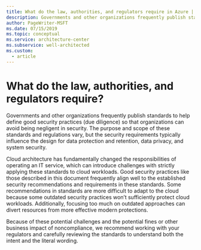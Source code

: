 ```yaml
---
title: What do the law, authorities, and regulators require in Azure | Microsoft Docs
description: Governments and other organizations frequently publish standards to help define good security practices (due diligence) so that organizations can avoid being negligent in security.
author: PageWriter-MSFT
ms.date: 07/15/2019
ms.topic: conceptual
ms.service: architecture-center
ms.subservice: well-architected
ms.custom:
  - article
---
```


# What do the law, authorities, and regulators require?

Governments and other organizations frequently publish standards to help define
good security practices (due diligence) so that organizations can avoid being
negligent in security. The purpose and scope of these standards and regulations
vary, but the security requirements typically influence the design for data
protection and retention, data privacy, and system security.

Cloud architecture has fundamentally changed the responsibilities of operating
an IT service, which can introduce challenges with strictly applying these
standards to cloud workloads. Good security practices like those described in
this document frequently align well to the established security recommendations
and requirements in these standards. Some recommendations in standards are more
difficult to adapt to the cloud because some outdated security practices won’t
sufficiently protect cloud workloads. Additionally, focusing too much on
outdated approaches can divert resources from more effective modern protections.

Because of these potential challenges and the potential fines or other business
impact of noncompliance, we recommend working with your regulators and carefully
reviewing the standards to understand both the intent and the literal wording.